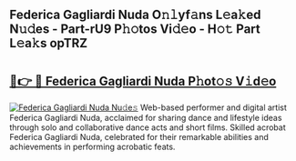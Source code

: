 ## Federica Gagliardi Nuda O𝚗𝚕yf𝚊ns L𝚎a𝚔ed N𝚞𝚍es - Part-rU9 P𝚑𝚘tos Vi𝚍𝚎o - H𝚘𝚝 Part L𝚎a𝚔s opTRZ

# <h2><a href="http://kf7b1us.oniu.top/?m=Federica+Gagliardi+Nuda">🔗👉 🔴 Federica Gagliardi Nuda P𝚑ot𝚘𝚜 V𝚒d𝚎o</a></h2>

[![Federica Gagliardi Nuda Nu𝚍e𝚜](https://i.imgur.com/0qMVB7G.gif)](http://kf7b1us.oniu.top/?m=Federica+Gagliardi+Nuda)
Web-based performer and digital artist Federica Gagliardi Nuda, acclaimed for sharing dance and lifestyle ideas through solo and collaborative dance acts and short films. Skilled acrobat Federica Gagliardi Nuda, celebrated for their remarkable abilities and achievements in performing acrobatic feats.  
